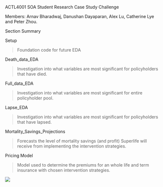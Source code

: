 ACTL4001 SOA Student Research Case Study Challenge

Members: Arnav Bharadwaj, Danushan Dayaparan, Alex Lu, Catherine Lye and Peter Zhou.

Section Summary

Setup
> Foundation code for future EDA 

Death_data_EDA 
> Investigation into what variables are most significant for policyholders that have died.

Full_data_EDA 
> Investigation into what variables are most significant for entire policyholder pool. 

Lapse_EDA 
> Investigation into what variables are most significant for policyholders that have lapsed.

Mortality_Savings_Projections
> Forecasts the level of mortality savings (and profit) Superlife will receive from implementing the intervention strategies.

Pricing Model 
> Model used to determine the premiums for an whole life and term insurance with chosen intervention strategies. 

![](Actuarial.gif)
